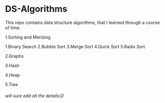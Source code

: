 # DS-Algorithms
This repo contains data structure algorithms, that I learned through a course of time.

1.Sorting and Merizing

  1.Binary Search
  2.Bubble Sort
  3.Merge Sort
  4.Quick Sort
  5.Radix Sort

2.Graphs

3.Hash

4.Heap

5.Tree


###### will sure add all the details😉